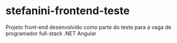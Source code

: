 # stefanini-frontend-teste
Projeto front-end desenvolvido como parte do teste para a vaga de programador full-stack .NET Angular
